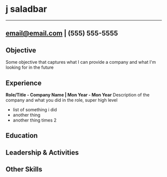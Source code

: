 j saladbar
==========
----------------------------
email@email.com | (555) 555-5555
----------------------------

Objective
---------

Some objective that captures what I can provide a company and what I'm looking for in the future

Experience
----------
**Role/Title - Company Name | Mon Year - Mon Year**
Description of the company and what you did in the role, super high level
- list of something i did
- another thing
- another thing times 2

Education
---------


Leadership & Activities
-----------------------


Other Skills
------------
